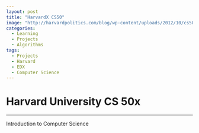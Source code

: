 ```yaml
---
layout: post
title: "HarvardX CS50"
image: "http://harvardpolitics.com/blog/wp-content/uploads/2012/10/cs50x.jpg"
categories:
  - Learning
  - Projects
  - Algorithms
tags:
  - Projects
  - Harvard
  - EDX
  - Computer Science
---
```


# Harvard University CS 50x
---

Introduction to Computer Science
